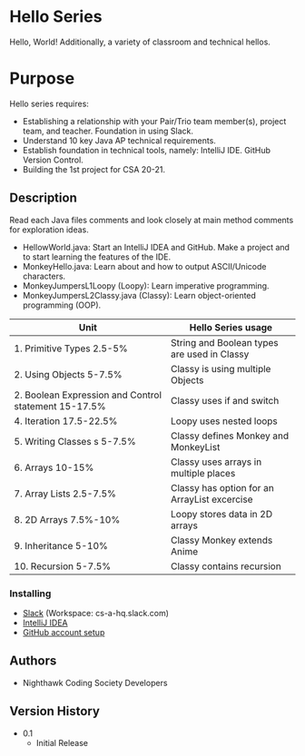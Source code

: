 # Hello Series
Hello, World! Additionally, a variety of classroom and technical hellos.

# Purpose
Hello series requires:
* Establishing a relationship with your Pair/Trio team member(s), project team, and teacher. Foundation in using Slack.
* Understand 10 key Java AP technical requirements. 
* Establish foundation in technical tools, namely: IntelliJ IDE. GitHub Version Control.  
* Building the 1st project for CSA 20-21. 

## Description
Read each Java files comments and look closely at main method comments for exploration ideas.
* HellowWorld.java: Start an IntelliJ IDEA and GitHub. Make a project and to start learning the features of the IDE.
* MonkeyHello.java: Learn about and how to output ASCII/Unicode characters.
* MonkeyJumpersL1Loopy (Loopy): Learn imperative programming.
* MonkeyJumpersL2Classy.java (Classy): Learn object-oriented programming (OOP).

| Unit | Hello Series usage |
| ------------- | ----------- |
|  1. Primitive Types 2.5-5% | String and Boolean types are used in Classy |
|  2. Using Objects 5-7.5% | Classy is using multiple Objects |
|  2. Boolean Expression and Control statement 15-17.5% | Classy uses if and switch |
|  4. Iteration 17.5-22.5% | Loopy uses nested loops |
|  5. Writing Classes s 5-7.5% | Classy defines Monkey and MonkeyList |
|  6. Arrays 10-15% | Classy uses arrays in multiple places |
|  7. Array Lists 2.5-7.5% | Classy has option for an ArrayList excercise |
|  8. 2D Arrays 7.5%-10% | Loopy stores data in 2D arrays |
|  9. Inheritance 5-10% | Classy Monkey extends Anime |
| 10. Recursion 5-7.5% | Classy contains recursion |

### Installing
* [Slack](https://slack.com/downloads/) (Workspace: cs-a-hq.slack.com)
* [IntelliJ IDEA](https://www.jetbrains.com/help/idea/creating-and-running-your-first-java-application.html)
* [GitHub account setup](https://github.com/)

## Authors
* Nighthawk Coding Society Developers 

## Version History
* 0.1
    * Initial Release
